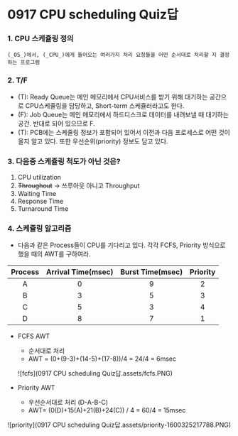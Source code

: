 # 0917 CPU scheduling Quiz답

### 1. CPU 스케쥴링 정의

```text
(_OS_)에서, (_CPU_)에게 들어오는 여러가지 처리 요청들을 어떤 순서대로 처리할 지 결정하는 프로그램
```



### 2. T/F

- (T): Ready Queue는 메인 메모리에서 CPU서비스를 받기 위해 대기하는 공간으로 CPU스케쥴링을 담당하고, Short-term 스케쥴러라고도 한다.
- (F): Job Queue는 메인 메모리에서 하드디스크로 데이터를 내려보낼 때 대기하는 공간. 반대로 되어 있으므로 F.
- (T): PCB에는 스케줄링 정보가 포함되어 있어서 이전과 다음 프로세스로 어떤 것이 올지 알고 있다. 또한 우선순위(priority) 정보도 담고 있다.



### 3. 다음중 스케쥴링 척도가 아닌 것은?

1. CPU utilization
2. ~~Throughout~~ -> 쓰루아웃 아니고 Throughput
3. Waiting Time
4. Response Time
5. Turnaround Time



### 4. 스케쥴링 알고리즘

- 다음과 같은 Process들이 CPU를 기다리고 있다. 각각 FCFS, Priority 방식으로 했을 때의 AWT를 구하여라.

| Process | Arrival Time(msec) | Burst Time(msec) | Priority |
| :-----: | :----------------: | :--------------: | :------: |
|    A    |         0          |        9         |    2     |
|    B    |         3          |        5         |    3     |
|    C    |         5          |        3         |    4     |
|    D    |         8          |        7         |    1     |

- FCFS AWT

  - 순서대로 처리
  - AWT = (0+(9-3)+(14-5)+(17-8))/4 = 24/4 = 6msec

  ![fcfs](0917 CPU scheduling Quiz답.assets/fcfs.PNG)

- Priority AWT

  - 우선순서대로 처리 (D-A-B-C)
  - AWT= (0(D)+15(A)+21(B)+24(C)) / 4 = 60/4 = 15msec

    

![priority](0917 CPU scheduling Quiz답.assets/priority-1600325217788.PNG)